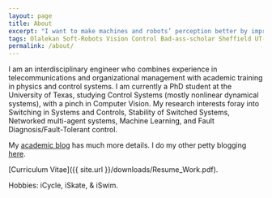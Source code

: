 ```yaml
---
layout: page
title: About
excerpt: "I want to make machines and robots’ perception better by improving vision sensing, speech recognition and control robots through the power of Deep Learning and nonlinear Lipschitzian control."
tags: Olalekan Soft-Robots Vision Control Bad-ass-scholar Sheffield UT-Dallas Research-Assistant Teaching-Assistant RoboTec-Lab.
permalink: /about/
---
```

I am an interdisciplinary engineer who combines experience in telecommunications and organizational management with academic training in physics and control systems. I am currently a PhD student at the University of Texas, studying Control Systems (mostly nonlinear dynamical systems), with a pinch in Computer Vision. My research interests foray into Switching in Systems and Controls, Stability of Switched Systems, Networked multi-agent systems, Machine Learning, and Fault Diagnosis/Fault-Tolerant control.

My [academic blog](http://lakehanne.github.io) has much more details. I do my other petty blogging [here](http://fancylittlerobots.blogspot.com). 

[Curriculum Vitae]({{ site.url }}/downloads/Resume_Work.pdf).


Hobbies: iCycle, iSkate, & iSwim.